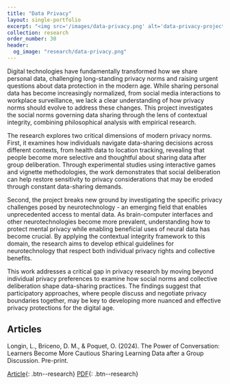 ```yaml
---
title: "Data Privacy"
layout: single-portfolio
excerpt: "<img src='/images/data-privacy.png' alt='data-privacy-project'>"
collection: research
order_number: 30
header: 
  og_image: "research/data-privacy.png"
---
```


Digital technologies have fundamentally transformed how we share personal data, challenging long-standing privacy norms and raising urgent questions about data protection in the modern age. While sharing personal data has become increasingly normalized, from social media interactions to workplace surveillance, we lack a clear understanding of how privacy norms should evolve to address these changes. This project investigates the social norms governing data sharing through the lens of contextual integrity, combining philosophical analysis with empirical research.

The research explores two critical dimensions of modern privacy norms. First, it examines how individuals navigate data-sharing decisions across different contexts, from health data to location tracking, revealing that people become more selective and thoughtful about sharing data after group deliberation. Through experimental studies using interactive games and vignette methodologies, the work demonstrates that social deliberation can help restore sensitivity to privacy considerations that may be eroded through constant data-sharing demands.

Second, the project breaks new ground by investigating the specific privacy challenges posed by neurotechnology - an emerging field that enables unprecedented access to mental data. As brain-computer interfaces and other neurotechnologies become more prevalent, understanding how to protect mental privacy while enabling beneficial uses of neural data has become crucial. By applying the contextual integrity framework to this domain, the research aims to develop ethical guidelines for neurotechnology that respect both individual privacy rights and collective benefits.

This work addresses a critical gap in privacy research by moving beyond individual privacy preferences to examine how social norms and collective deliberation shape data-sharing practices. The findings suggest that participatory approaches, where people discuss and negotiate privacy boundaries together, may be key to developing more nuanced and effective privacy protections for the digital age.

## Articles

Longin, L., Briceno, D. M., & Poquet, O. (2024). The Power of Conversation: Learners Become More Cautious Sharing Learning Data after a Group Discussion. Pre-print.

[Article](https://doi.org/10.5281/zenodo.13294012){: .btn--research}
[PDF](/files/longin2024power-conversation.pdf){: .btn--research}
